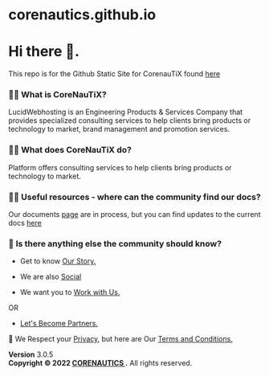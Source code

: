 # corenautics.github.io
# Hi there 👋.

This repo is for the Github Static Site for CorenauTiX found [here](https://corenautics.github.io)

###  🙋‍♀️ **What is CoreNauTiX**?
LucidWebhosting is an Engineering Products & Services Company that provides specialized consulting services to help clients bring products or technology to market, brand management and promotion services.

### 🙋‍♀️ **What does CoreNauTiX do?**
Platform offers consulting services to help clients bring products or technology to market.


### 👩‍💻 **Useful resources - where can the community find our docs?** 

Our documents [page](docs.corenautics.com) are in process, but you can find updates to the current docs [here](https://github.com/corenautics/docs)

### 🙋‍ **Is there anything else the community should know?**

-  Get to know  <a href="https://www.corenautics.com/about.html"> Our Story.</a>

-  We are also <a href="https://www.corenautics.com/socials.html">Social</a> 

-  We want you to <a href="https://www.corenautics.com/careers.html">Work with Us.</a>

OR 

- <a href="https://www.corenautics.com/partners.html">Let's Become Partners.</a>


🧙 We Respect your <a href="https://www.corenautics.com/privacy">Privacy</a>, but here are Our <a href="https://www.corenautics.com/termsandconditions">Terms and Conditions.</a>

<footer class="main-footer">
    <div class="float-right d-none d-sm-block">
      <b>Version</b> 3.0.5
    </div>
    <strong>Copyright &copy; 2022 <a href="https://www.corenautics.com">CORENAUTICS </a>.</strong> All rights
    reserved.
  
  </footer>
<!--

-->
